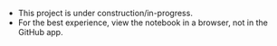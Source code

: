- This project is under construction/in-progress.
- For the best experience, view the notebook in a browser, not in the GitHub app.